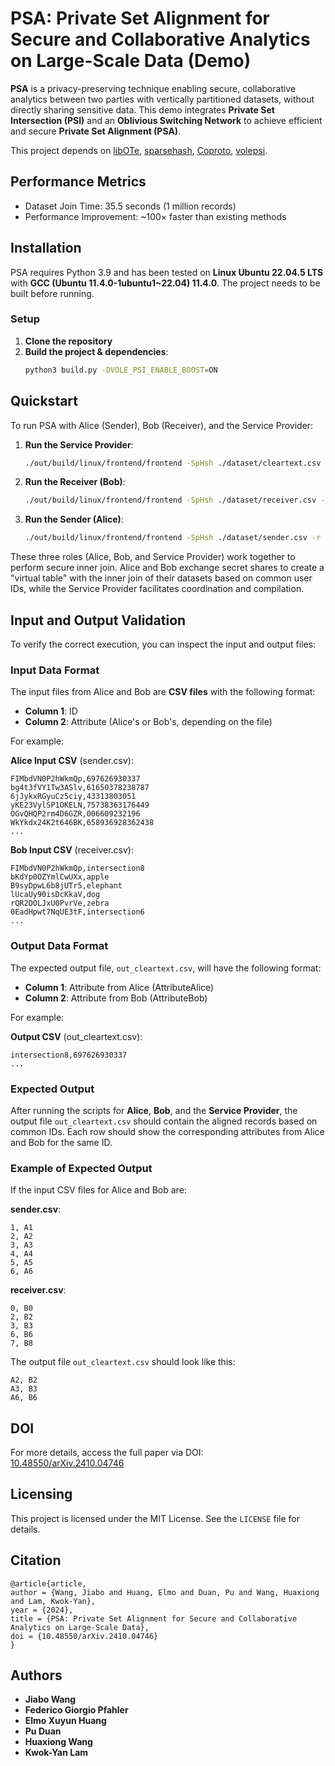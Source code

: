 # PSA: Private Set Alignment for Secure and Collaborative Analytics on Large-Scale Data (Demo)

**PSA** is a privacy-preserving technique enabling secure, collaborative analytics between two parties with vertically partitioned datasets, without directly sharing sensitive data. This demo integrates **Private Set Intersection (PSI)** and an **Oblivious Switching Network** to achieve efficient and secure **Private Set Alignment (PSA)**.

This project depends on [libOTe](https://github.com/osu-crypto/libOTe), [sparsehash](https://github.com/sparsehash/sparsehash), [Coproto](https://github.com/Visa-Research/coproto), [volepsi](https://github.com/Visa-Research/volepsi).

## Performance Metrics

- Dataset Join Time: 35.5 seconds (1 million records)
- Performance Improvement: ~100× faster than existing methods

## Installation

PSA requires Python 3.9 and has been tested on **Linux Ubuntu 22.04.5 LTS** with **GCC (Ubuntu 11.4.0-1ubuntu1~22.04) 11.4.0**. The project needs to be built before running.

### Setup

1. **Clone the repository**
2. **Build the project & dependencies**:
   ```bash
   python3 build.py -DVOLE_PSI_ENABLE_BOOST=ON
   ```

## Quickstart

To run PSA with Alice (Sender), Bob (Receiver), and the Service Provider:

1. **Run the Service Provider**:
   ```bash
   ./out/build/linux/frontend/frontend -SpHsh ./dataset/cleartext.csv -r 2 -csv -hash 0 -indexSet
   ```
2. **Run the Receiver (Bob)**:
   ```bash
   ./out/build/linux/frontend/frontend -SpHsh ./dataset/receiver.csv -r 1 -csv -hash 0
   ```
3. **Run the Sender (Alice)**:
   ```bash
   ./out/build/linux/frontend/frontend -SpHsh ./dataset/sender.csv -r 0 -csv -hash 0
   ```

These three roles (Alice, Bob, and Service Provider) work together to perform secure inner join. Alice and Bob exchange secret shares to create a "virtual table" with the inner join of their datasets based on common user IDs, while the Service Provider facilitates coordination and compilation.

## Input and Output Validation

To verify the correct execution, you can inspect the input and output files:

### Input Data Format

The input files from Alice and Bob are **CSV files** with the following format:

- **Column 1**: ID
- **Column 2**: Attribute (Alice's or Bob's, depending on the file)

For example:

**Alice Input CSV** (sender.csv):

```
FIMbdVN0P2hWkmQp,697626930337
bg4t3fVY1Tw3ASlv,61650378238787
6jJykxRGyuCz5ciy,43313803051
yKE23VylSP1OKELN,75738363176449
OGvQHQP2rm4D6GZR,006609232196
WkYkdx24K2t646BK,658936928362438
...
```

**Bob Input CSV** (receiver.csv):

```
FIMbdVN0P2hWkmQp,intersection8
bKdYp0OZYmlCwUXx,apple
B9syDpwL6b8jUTr5,elephant
lUcaUy90isDcKkaV,dog
rQR2DOLJxU0PvrVe,zebra
0EadHpwt7NqUE3tF,intersection6
...
```

### Output Data Format

The expected output file, `out_cleartext.csv`, will have the following format:

- **Column 1**: Attribute from Alice (AttributeAlice)
- **Column 2**: Attribute from Bob (AttributeBob)

For example:

**Output CSV** (out_cleartext.csv):

```
intersection8,697626930337
...
```

### Expected Output

After running the scripts for **Alice**, **Bob**, and the **Service Provider**, the output file `out_cleartext.csv` should contain the aligned records based on common IDs. Each row should show the corresponding attributes from Alice and Bob for the same ID.

### Example of Expected Output

If the input CSV files for Alice and Bob are:

**sender.csv**:

```
1, A1
2, A2
3, A3
4, A4
5, A5
6, A6
```

**receiver.csv**:

```
0, B0
2, B2
3, B3
6, B6
7, B8
```

The output file `out_cleartext.csv` should look like this:

```
A2, B2
A3, B3
A6, B6
```

## DOI

For more details, access the full paper via DOI:  
[10.48550/arXiv.2410.04746](https://arxiv.org/abs/2410.04746)

## Licensing

This project is licensed under the MIT License. See the `LICENSE` file for details.

## Citation

```
@article{article,
author = {Wang, Jiabo and Huang, Elmo and Duan, Pu and Wang, Huaxiong and Lam, Kwok-Yan},
year = {2024},
title = {PSA: Private Set Alignment for Secure and Collaborative Analytics on Large-Scale Data},
doi = {10.48550/arXiv.2410.04746}
}
```

## Authors

- **Jiabo Wang**
- **Federico Giorgio Pfahler**
- **Elmo Xuyun Huang**
- **Pu Duan**
- **Huaxiong Wang**
- **Kwok-Yan Lam**
